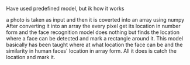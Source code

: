 Have used predefined model, but ik how it works

a photo is taken as input and then it is coverted into an array using numpy
After converting it into an array the every pixel get its location in number form and the face recognition model does nothing but finds the location where a face can be detected and mark a rectangle around it.
This model basically has been taught where at what location the face can be and the similarity in human faces' location in array form.
All it does is catch the location and mark it.
